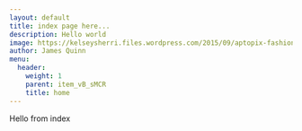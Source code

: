 ```yaml
---
layout: default
title: index page here...
description: Hello world
image: https://kelseysherri.files.wordpress.com/2015/09/aptopix-fashion-theyskens-theory-fall-2012-backstage.jpg
author: James Quinn
menu:
  header:
    weight: 1
    parent: item_vB_sMCR
    title: home
---
```

Hello from index
